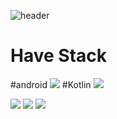 
![header](https://capsule-render.vercel.app/api?type=waving&color=auto&height=300&section=header&text=Welcome.&fontSize=90)

# Have Stack
#android
<img src="https://img.shields.io/badge/Android-3DDC84?style=for-the-badge&logo=Android&logoColor=white">
#Kotlin
<img src="https://img.shields.io/badge/Kotlin-1071D3?style=for-the-badge&logo=Kotlin&logoColor=white">


<img src="https://img.shields.io/badge/아이콘이름-추천 색상?style=for-the-badge&logo=아이콘 이름&logoColor=white">
<img src="https://img.shields.io/badge/아이콘이름-추천 색상?style=for-the-badge&logo=아이콘 이름&logoColor=white">
<img src="https://img.shields.io/badge/아이콘이름-추천 색상?style=for-the-badge&logo=아이콘 이름&logoColor=white">
